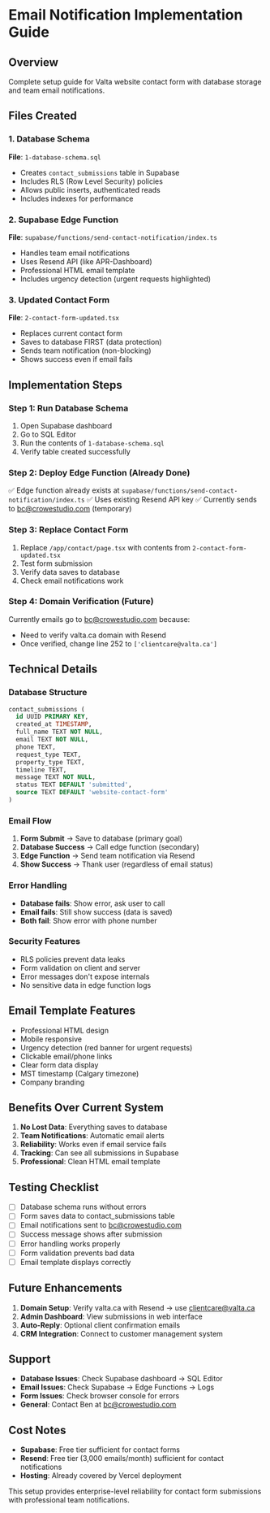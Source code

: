 # Email Notification Implementation Guide

## Overview
Complete setup guide for Valta website contact form with database storage and team email notifications.

## Files Created

### 1. Database Schema
**File**: `1-database-schema.sql`
- Creates `contact_submissions` table in Supabase
- Includes RLS (Row Level Security) policies
- Allows public inserts, authenticated reads
- Includes indexes for performance

### 2. Supabase Edge Function
**File**: `supabase/functions/send-contact-notification/index.ts`
- Handles team email notifications
- Uses Resend API (like APR-Dashboard)
- Professional HTML email template
- Includes urgency detection (urgent requests highlighted)

### 3. Updated Contact Form
**File**: `2-contact-form-updated.tsx`
- Replaces current contact form
- Saves to database FIRST (data protection)
- Sends team notification (non-blocking)
- Shows success even if email fails

## Implementation Steps

### Step 1: Run Database Schema
1. Open Supabase dashboard
2. Go to SQL Editor
3. Run the contents of `1-database-schema.sql`
4. Verify table created successfully

### Step 2: Deploy Edge Function (Already Done)
✅ Edge function already exists at `supabase/functions/send-contact-notification/index.ts`
✅ Uses existing Resend API key
✅ Currently sends to bc@crowestudio.com (temporary)

### Step 3: Replace Contact Form
1. Replace `/app/contact/page.tsx` with contents from `2-contact-form-updated.tsx`
2. Test form submission
3. Verify data saves to database
4. Check email notifications work

### Step 4: Domain Verification (Future)
Currently emails go to bc@crowestudio.com because:
- Need to verify valta.ca domain with Resend
- Once verified, change line 252 to `['clientcare@valta.ca']`

## Technical Details

### Database Structure
```sql
contact_submissions (
  id UUID PRIMARY KEY,
  created_at TIMESTAMP,
  full_name TEXT NOT NULL,
  email TEXT NOT NULL,
  phone TEXT,
  request_type TEXT,
  property_type TEXT,
  timeline TEXT,
  message TEXT NOT NULL,
  status TEXT DEFAULT 'submitted',
  source TEXT DEFAULT 'website-contact-form'
)
```

### Email Flow
1. **Form Submit** → Save to database (primary goal)
2. **Database Success** → Call edge function (secondary)
3. **Edge Function** → Send team notification via Resend
4. **Show Success** → Thank user (regardless of email status)

### Error Handling
- **Database fails**: Show error, ask user to call
- **Email fails**: Still show success (data is saved)
- **Both fail**: Show error with phone number

### Security Features
- RLS policies prevent data leaks
- Form validation on client and server
- Error messages don't expose internals
- No sensitive data in edge function logs

## Email Template Features
- Professional HTML design
- Mobile responsive
- Urgency detection (red banner for urgent requests)
- Clickable email/phone links
- Clear form data display
- MST timestamp (Calgary timezone)
- Company branding

## Benefits Over Current System
1. **No Lost Data**: Everything saves to database
2. **Team Notifications**: Automatic email alerts
3. **Reliability**: Works even if email service fails
4. **Tracking**: Can see all submissions in Supabase
5. **Professional**: Clean HTML email template

## Testing Checklist
- [ ] Database schema runs without errors
- [ ] Form saves data to contact_submissions table
- [ ] Email notifications sent to bc@crowestudio.com
- [ ] Success message shows after submission
- [ ] Error handling works properly
- [ ] Form validation prevents bad data
- [ ] Email template displays correctly

## Future Enhancements
1. **Domain Setup**: Verify valta.ca with Resend → use clientcare@valta.ca
2. **Admin Dashboard**: View submissions in web interface
3. **Auto-Reply**: Optional client confirmation emails
4. **CRM Integration**: Connect to customer management system

## Support
- **Database Issues**: Check Supabase dashboard → SQL Editor
- **Email Issues**: Check Supabase → Edge Functions → Logs
- **Form Issues**: Check browser console for errors
- **General**: Contact Ben at bc@crowestudio.com

## Cost Notes
- **Supabase**: Free tier sufficient for contact forms
- **Resend**: Free tier (3,000 emails/month) sufficient for contact notifications
- **Hosting**: Already covered by Vercel deployment

This setup provides enterprise-level reliability for contact form submissions with professional team notifications.